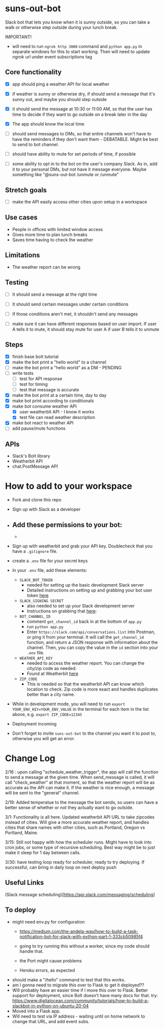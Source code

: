 # suns-out-bot
Slack bot that lets you know when it is sunny outside, so you can take a walk or otherwise step outside during your lunch break.

IMPORTANT!
- will need to run `ngrok http 3000` command and `python app.py` in separate windows for this to start working. Then will need to update ngrok url under event subscriptions tag



## Core functionality

- [x] app should ping a weather API for local weather

- [x] if weather is sunny or otherwise dry, if should send a message that it's sunny out, and maybe you should step outside

- [x] it should send the message at 10:30 or 11:00 AM, so that the user has time to decide if they want to go outside on a break later in the day

- [x] The app should know the local time

- [ ] should send messages to DMs, so that entire channels won't have to have the reminders if they don't want them - DEBATABLE. Might be best to send to bot channel.

- [ ] should have ability to mute for set periods of time, if possible


- [ ] some ability to opt in to the bot on the user's company Slack. As in, add it to your personal DMs, but not have it message everyone. Maybe something like "@suns-out-bot /unmute or /unmute"


## Stretch goals

- [ ] make the API easily access other cities upon setup in a workspace

## Use cases
-  People in offices with limited window access
-  Gives more time to plan lunch breaks
-  Saves time having to check the weather

## Limitations
- The weather report can be wrong 

## Testing
- [ ] It should send a message at the right time

- [ ] It should send certain messages under certain conditions

- [ ] If those conditions aren't met, it shouldn't send any messages

- [ ] make sure it can have different responses based on user import. If user A tells it to mute, it should stay mute for user A if user B tells it to unmute


## Steps
- [x] finish base bolt tutorial
- [x] make the bot print a "hello world" to a channel
- [ ] make the bot print a "hello world" as a DM - PENDING
- [ ] write tests
    - [ ] test for API response
    - [ ] test for timing
    - [ ] test that message is accurate
- [x] make the bot print at a certain time, day to day
- [x] make bot print according to conditionals
- [x] make bot consume weather API
    - [x] user weatherbit API - I know it works
    - [x] test file can read weather description 
- [x] make bot react to weather API
- [ ] add pause/mute functions

## APIs
- Slack's Bolt library
- Weatherbit API
- chat.PostMessage API



# How to add to your workspace
- Fork and clone this repo
- Sign up with Slack as a developer
- Add these permissions to your bot:
    - 
    - 
- Sign up with weatherbit and grab your API key. Doublecheck that you have a `.gitignore` file.
- create a `.env` file for your secret keys
- In your `.env` file, add these elements:
    - `SLACK_BOT_TOKEN`
        - needed for setting up the basic development Slack server
        - Detailed instructions on setting up and grabbing your bot user token [here](https://api.slack.com/authentication/token-types)
    - `SLACK_SIGNING SECRET`
        - also needed to set up your Slack development server
        - Instructions on grabbing that [here](https://api.slack.com/authentication/verifying-requests-from-slack#signing_secrets_admin_page):
    - `BOT_CHANNEL_ID`
        - comment `get_channel_id` back in at the bottom of `app.py`
        - run `python app.py`
        - Enter `https://slack.com/api/conversations.list` into Postman, or ping it from your terminal. It will call the `get_channel_id` function, and return a JSON response with information about the channel. Then, you can copy the value in the `id` section into your `.env` file.
    - `WEATHER_API_KEY`
        - needed to access the weather report. You can change the city/zip code as needed.
        - Found at Weatherbit [here](https://www.weatherbit.io/)
    - `ZIP_CODE`
        - This is needed so that the weatherbit API can know which location to check. Zip code is more exact and handles duplicates better than a city name.

- While in development mode, you will need to run `export YOUR_ENV_KEY=YOUR_ENV_VALUE` in the terminal for each item in the list above, e.g. `export ZIP_CODE=12345`
- Deployment incoming
- Don't forget to invite `suns-out-bot` to the channel you want it to post to, otherwise you will get an error.

# Change Log

2/16 : upon calling "schedule_weather_trigger", the app will call the function to send a message at the given time. When send_message is called, it will call "check_weather" at that moment, so that the weather report will be as accurate as the API can make it. If the weather is nice enough, a message will be sent to the "general" channel.

2/19: Added temperatue to the message the bot sends, so users can have a better sense of whether or not they actually want to go outside.

3/1: Functionality is all here. Updated weatherbit API URL to take zipcodes instead of cities. Will give a more accurate weather report, and handles cities that share names with other cities, such as Portland, Oregon vs Portland, Maine.

3/15: Still not happy with how the scheduler runs. Might have to look into cron jobs, or some type of recursive scheduling. Best way might be to just make it sleep for 1 day between calls.

3/30: have testing loop ready for scheduler, ready to try deploying. If successful, can bring in daily loop on next deploy push

## Useful Links

(Slack message scheduling)[https://api.slack.com/messaging/scheduling]


## To deploy
- might need env.py for configuration
    - https://medium.com/the-andela-way/how-to-build-a-task-notification-bot-for-slack-with-python-part-1-333cb50985f4

    - going to try running this without a worker, since my code should handle that.
    - the Port might cause problems
    - Heroku errors, as expected
- should make a "/hello" command to test that this works.
- am I gonna need to migrate this over to Flask to get it deployed??
- Will probably have an easier time if I move this over to Flask. Better support for deployment, since Bolt doesn't have many docs for that.
    try: https://www.digitalocean.com/community/tutorials/how-to-build-a-slackbot-in-python-on-ubuntu-20-04
- Moved into a Flask app.
- Will need to test via IP address - waiting until on home network to change that URL, and add event subs. 